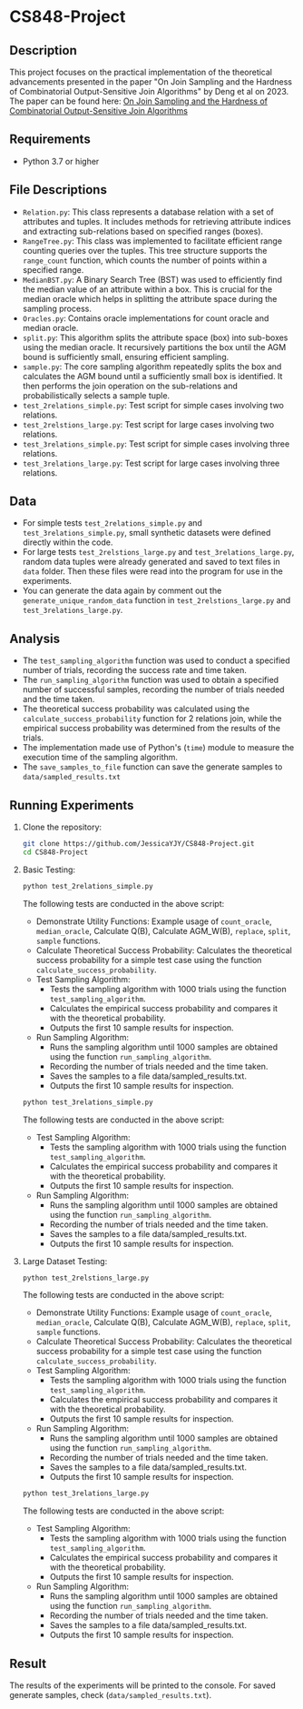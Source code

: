 # CS848-Project

## Description
This project focuses on the practical implementation of the theoretical advancements presented in the paper "On Join Sampling and the Hardness of Combinatorial Output-Sensitive Join Algorithms" by Deng et al on 2023. The paper can be found here: [On Join Sampling and the Hardness of Combinatorial Output-Sensitive Join Algorithms](https://www.cse.cuhk.edu.hk/~taoyf/paper/pods23-jsamp.pdf)

## Requirements
- Python 3.7 or higher

## File Descriptions
- `Relation.py`: This class represents a database relation with a set of attributes and tuples. It includes methods for retrieving attribute indices and extracting sub-relations based on specified ranges (boxes).
- `RangeTree.py`: This class was implemented to facilitate efficient range counting queries over the tuples. This tree structure supports the `range_count` function, which counts the number of points within a specified range.
- `MedianBST.py`: A Binary Search Tree (BST) was used to efficiently find the median value of an attribute within a box. This is crucial for the median oracle which helps in splitting the attribute space during the sampling process.
- `Oracles.py`: Contains oracle implementations for count oracle and median oracle.
- `split.py`: This algorithm splits the attribute space (box) into sub-boxes using the median oracle. It recursively partitions the box until the AGM bound is sufficiently small, ensuring efficient sampling.
- `sample.py`: The core sampling algorithm repeatedly splits the box and calculates the AGM bound until a sufficiently small box is identified. It then performs the join operation on the sub-relations and probabilistically selects a sample tuple.
- `test_2relations_simple.py`: Test script for simple cases involving two relations.
- `test_2relstions_large.py`: Test script for large cases involving two relations.
- `test_3relations_simple.py`: Test script for simple cases involving three relations.
- `test_3relations_large.py`: Test script for large cases involving three relations.

## Data
- For simple tests `test_2relations_simple.py` and `test_3relations_simple.py`, small synthetic datasets were defined directly within the code.
- For large tests `test_2relstions_large.py` and `test_3relations_large.py`, random data tuples were already generated and saved to text files in `data` folder. Then these files were read into the program for use in the experiments.
- You can generate the data again by comment out the `generate_unique_random_data` function in `test_2relstions_large.py` and `test_3relations_large.py`.

## Analysis
- The `test_sampling_algorithm` function was used to conduct a specified number of trials, recording the success rate and time taken.
- The `run_sampling_algorithm` function was used to obtain a specified number of successful samples, recording the number of trials needed and the time taken.
- The theoretical success probability was calculated using the `calculate_success_probability` function for 2 relations join, while the empirical success probability was determined from the results of the trials.
- The implementation made use of Python's (`time`) module to measure the execution time of the sampling algorithm.
- The `save_samples_to_file` function can save the generate samples to `data/sampled_results.txt`

## Running Experiments
1. Clone the repository:
   ```sh
   git clone https://github.com/JessicaYJY/CS848-Project.git
   cd CS848-Project
   ```
2. Basic Testing:
   ```python
   python test_2relations_simple.py
   ```
   
   The following tests are conducted in the above script:
   - Demonstrate Utility Functions: Example usage of `count_oracle`, `median_oracle`, Calculate Q(B), Calculate AGM_W(B), `replace`, `split`, `sample` functions.
   - Calculate Theoretical Success Probability: Calculates the theoretical success probability for a simple test case using the function `calculate_success_probability`.
   - Test Sampling Algorithm:
     - Tests the sampling algorithm with 1000 trials using the function `test_sampling_algorithm`.
     - Calculates the empirical success probability and compares it with the theoretical probability.
     - Outputs the first 10 sample results for inspection.
   - Run Sampling Algorithm:
     - Runs the sampling algorithm until 1000 samples are obtained using the function `run_sampling_algorithm`.
     - Recording the number of trials needed and the time taken.
     - Saves the samples to a file data/sampled_results.txt.
     - Outputs the first 10 sample results for inspection.

   ```python
   python test_3relations_simple.py
   ```
   The following tests are conducted in the above script:
   - Test Sampling Algorithm:
     - Tests the sampling algorithm with 1000 trials using the function `test_sampling_algorithm`.
     - Calculates the empirical success probability and compares it with the theoretical probability.
     - Outputs the first 10 sample results for inspection.
   - Run Sampling Algorithm:
     - Runs the sampling algorithm until 1000 samples are obtained using the function `run_sampling_algorithm`.
     - Recording the number of trials needed and the time taken.
     - Saves the samples to a file data/sampled_results.txt.
     - Outputs the first 10 sample results for inspection.

4. Large Dataset Testing:
   ```python
   python test_2relstions_large.py
   ```
   
   The following tests are conducted in the above script:
   - Demonstrate Utility Functions: Example usage of `count_oracle`, `median_oracle`, Calculate Q(B), Calculate AGM_W(B), `replace`, `split`, `sample` functions.
   - Calculate Theoretical Success Probability: Calculates the theoretical success probability for a simple test case using the function `calculate_success_probability`.
   - Test Sampling Algorithm:
     - Tests the sampling algorithm with 1000 trials using the function `test_sampling_algorithm`.
     - Calculates the empirical success probability and compares it with the theoretical probability.
     - Outputs the first 10 sample results for inspection.
   - Run Sampling Algorithm:
     - Runs the sampling algorithm until 1000 samples are obtained using the function `run_sampling_algorithm`.
     - Recording the number of trials needed and the time taken.
     - Saves the samples to a file data/sampled_results.txt.
     - Outputs the first 10 sample results for inspection.

   ```python
   python test_3relations_large.py
   ```
   
   The following tests are conducted in the above script:
   - Test Sampling Algorithm:
     - Tests the sampling algorithm with 1000 trials using the function `test_sampling_algorithm`.
     - Calculates the empirical success probability and compares it with the theoretical probability.
     - Outputs the first 10 sample results for inspection.
   - Run Sampling Algorithm:
     - Runs the sampling algorithm until 1000 samples are obtained using the function `run_sampling_algorithm`.
     - Recording the number of trials needed and the time taken.
     - Saves the samples to a file data/sampled_results.txt.
     - Outputs the first 10 sample results for inspection.

## Result
The results of the experiments will be printed to the console. For saved generate samples, check (`data/sampled_results.txt`).

